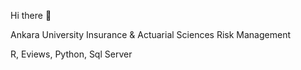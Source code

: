 Hi there 👋 

Ankara University Insurance & Actuarial Sciences Risk Management

R, Eviews, Python, Sql Server
